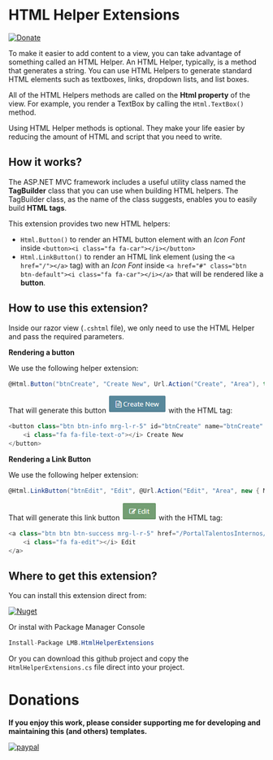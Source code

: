 # HTML Helper Extensions

[![Donate](https://img.shields.io/badge/Donate-PayPal-green.svg)](paypal.me/leandroberti)

To make it easier to add content to a view, you can take advantage of something called an HTML Helper.
An HTML Helper, typically, is a method that generates a string.
You can use HTML Helpers to generate standard HTML elements such as textboxes, links, dropdown lists, and list boxes.

All of the HTML Helpers methods are called on the **Html property** of the view.
For example, you render a TextBox by calling the ```Html.TextBox()``` method.

Using HTML Helper methods is optional.
They make your life easier by reducing the amount of HTML and script that you need to write.


## How it works?

The ASP.NET MVC framework includes a useful utility class named the **TagBuilder** class that you can use when building HTML helpers.
The TagBuilder class, as the name of the class suggests, enables you to easily build **HTML tags**.

This extension provides two new HTML helpers:

* ```Html.Button()``` to render an HTML button element with an _Icon Font_ inside ```<button><i class="fa fa-car"></i></button>```
* ```Html.LinkButton()``` to render an HTML link element (using the ```<a href="/"></a>``` tag) with an _Icon Font_ inside ```<a href="#" class="btn btn-default"><i class="fa fa-car"></i></a>``` that will be rendered like a **button**.

## How to use this extension?

Inside our razor view (```.cshtml``` file), we only need to use the HTML Helper and pass the required parameters.

**Rendering a button**

We use the following helper extension:

```C#
@Html.Button("btnCreate", "Create New", Url.Action("Create", "Area"), true, new { @class = "btn btn-info mrg-l-r-5" }, new { @class = "fa fa-file-text-o" })
```

That will generate this button
![alt text](https://raw.githubusercontent.com/leandroberti/HtmlHelperExtensions/master/Images/Button.png "Rendered Button")
with the HTML tag:
```C#
<button class="btn btn-info mrg-l-r-5" id="btnCreate" name="btnCreate" onclick="location.href='/PortalTalentosInternos/Area/Create'">
    <i class="fa fa-file-text-o"></i> Create New
</button>
```

**Rendering a Link Button**

We use the following helper extension:

```C#
@Html.LinkButton("btnEdit", "Edit", @Url.Action("Edit", "Area", new { Model.Id }), new { @class = "btn btn-success mrg-l-r-5" }, new { @class = "fa fa-edit" })
```

That will generate this link button
![alt text](https://raw.githubusercontent.com/leandroberti/HtmlHelperExtensions/master/Images/LinkButton.png "Rendered Link Button")
with the HTML tag:
```C#
<a class="btn btn btn-success mrg-l-r-5" href="/PortalTalentosInternos/Area/Edit/0" id="btnEdit" name="btnEdit">
    <i class="fa fa-edit"></i> Edit
</a>
```

## Where to get this extension?

You can install this extension direct from:

[![Nuget](https://img.shields.io/badge/nuget-v1.0.1-blue.svg)](https://www.nuget.org/packages/LMB.HtmlHelperExtensions/)

Or instal with Package Manager Console

```C#
Install-Package LMB.HtmlHelperExtensions
```

Or you can download this github project and copy the `HtmlHelperExtensions.cs` file direct into your project.

# Donations

**If you enjoy this work, please consider supporting me for developing and maintaining this (and others) templates.**

[![paypal](https://www.paypalobjects.com/en_US/i/btn/btn_donateCC_LG.gif)](https://www.paypal.com/cgi-bin/webscr?cmd=_donations&business=26TY9QLTDWDSE&lc=US&item_name=leandroberti&item_number=github&currency_code=USD&bn=PP%2dDonationsBF%3abtn_donate_SM%2egif%3aNonHosted)
